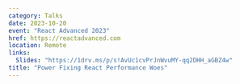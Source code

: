 ```yaml
---
category: Talks
date: 2023-10-20
event: "React Advanced 2023"
href: https://reactadvanced.com
location: Remote
links:
  Slides: "https://1drv.ms/p/s!AvUc1cvPrJnWvuMY-qq2DHH_aGBZ4w"
title: "Power Fixing React Performance Woes"
---
```

